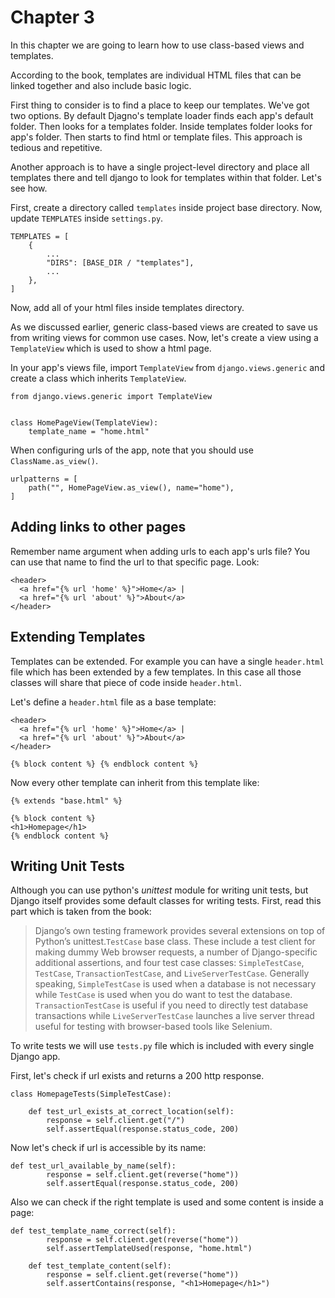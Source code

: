 # Chapter 3
In this chapter we are going to learn how to use class-based views and templates.

According to the book, templates are individual HTML files that can be linked together and also include basic logic.

First thing to consider is to find a place to keep our templates. We've got two options. By default Djagno's template loader finds each app's default folder. Then looks for a templates folder. Inside templates folder looks for app's folder. Then starts to find html or template files. This approach is tedious and repetitive.

Another approach is to have a single project-level directory and place all templates there and tell django to look for templates within that folder. Let's see how.

First, create a directory called `templates` inside project base directory. Now, update `TEMPLATES` inside `settings.py`.
```
TEMPLATES = [
    {
        ...
        "DIRS": [BASE_DIR / "templates"],
        ...
    },
]
```
Now, add all of your html files inside templates directory.

As we discussed earlier, generic class-based views are created to save us from writing views for common use cases. Now, let's create a view using a `TemplateView` which is used to show a html page.

In your app's views file, import `TemplateView` from `django.views.generic` and create a class which inherits `TemplateView`.
```
from django.views.generic import TemplateView


class HomePageView(TemplateView):
    template_name = "home.html"
```
When configuring urls of the app, note that you should use `ClassName.as_view()`.
```
urlpatterns = [
    path("", HomePageView.as_view(), name="home"),
]
```
## Adding links to other pages
Remember name argument when adding urls to each app's urls file? You can use that name to find the url to that specific page. Look:
```
<header>
  <a href="{% url 'home' %}">Home</a> |
  <a href="{% url 'about' %}">About</a>
</header>
```
## Extending Templates
Templates can be extended. For example you can have a single `header.html` file which has been extended by a few templates. In this case all those classes will share that piece of code inside `header.html`.

Let's define a `header.html` file as a base template:
```
<header>
  <a href="{% url 'home' %}">Home</a> |
  <a href="{% url 'about' %}">About</a>
</header>

{% block content %} {% endblock content %}
```

Now every other template can inherit from this template like:
```
{% extends "base.html" %}

{% block content %}
<h1>Homepage</h1>
{% endblock content %}
```
## Writing Unit Tests
Although you can use python's *unittest* module for writing unit tests, but Django itself provides some default classes for writing tests. First, read this part which is taken from the book:
> Django’s own testing framework provides several extensions on top of Python’s unittest.`TestCase` base class. These include a test client for making dummy Web browser requests, a number of Django-specific additional assertions, and four test case classes: `SimpleTestCase`, `TestCase`, `TransactionTestCase`, and `LiveServerTestCase`.
> Generally speaking, `SimpleTestCase` is used when a database is not necessary while `TestCase` is used when you do want to test the database. `TransactionTestCase` is useful if you need to directly test database transactions while `LiveServerTestCase` launches a live server thread useful for testing with browser-based tools like Selenium.

To write tests we will use `tests.py` file which is included with every single Django app.

First, let's check if url exists and returns a 200 http response.
```
class HomepageTests(SimpleTestCase):

    def test_url_exists_at_correct_location(self):
        response = self.client.get("/")
        self.assertEqual(response.status_code, 200)
```
Now let's check if url is accessible by its name:
```
def test_url_available_by_name(self):
        response = self.client.get(reverse("home"))
        self.assertEqual(response.status_code, 200)
```
Also we can check if the right template is used and some content is inside a page:
```
def test_template_name_correct(self):
        response = self.client.get(reverse("home"))
        self.assertTemplateUsed(response, "home.html")

    def test_template_content(self):
        response = self.client.get(reverse("home"))
        self.assertContains(response, "<h1>Homepage</h1>")
```
